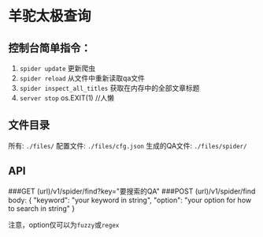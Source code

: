 # 羊驼太极查询
## 控制台简单指令：
1. `spider update` 更新爬虫
2. `spider reload` 从文件中重新读取qa文件
3. `spider inspect_all_titles` 获取在内存中的全部文章标题
4. `server stop` os.EXIT(1) //人懒

## 文件目录
所有: `./files/`
配置文件: `./files/cfg.json`
生成的QA文件: `./files/spider/`


## API
###GET 
(url)/v1/spider/find?key="要搜索的QA"
###POST
(url)/v1/spider/find
body:
{
 "keyword": "your keyword in string",
  "option": "your option for how to search in string"
}

注意，option仅可以为`fuzzy`或`regex`
